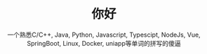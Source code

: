 <h1> <div align="center">你好</div></h1>
<div style="text-align: center">一个熟悉C/C++, Java, Python, Javascript, Typescipt, NodeJs, Vue, SpringBoot, Linux, Docker, uniapp等单词的拼写的傻逼</div>
